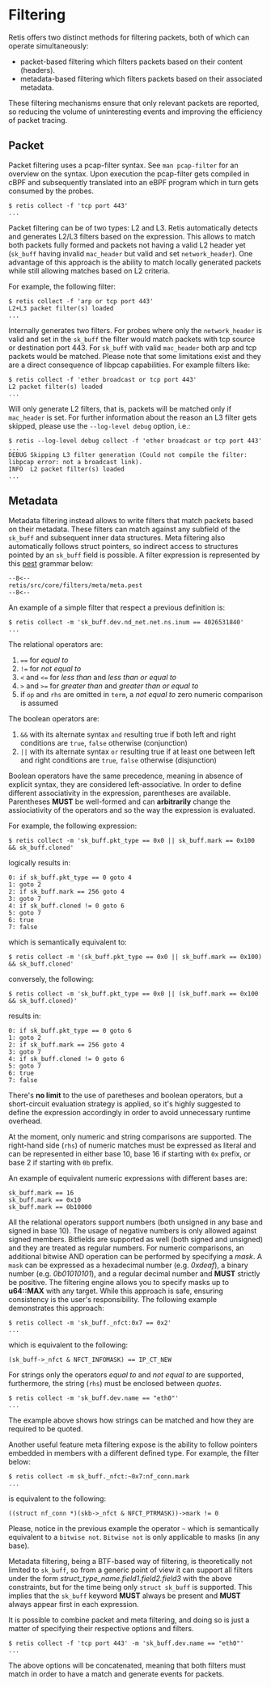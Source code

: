 # Filtering

Retis offers two distinct methods for filtering packets, both of which
can operate simultaneously:

- packet-based filtering which filters packets based on their content
  (headers).
- metadata-based filtering which filters packets based on their
  associated metadata.

These filtering mechanisms ensure that only relevant packets are
reported, so reducing the volume of uninteresting events and
improving the efficiency of packet tracing.

## Packet

Packet filtering uses a pcap-filter syntax. See `man pcap-filter` for an
overview on the syntax. Upon execution the pcap-filter gets compiled in cBPF
and subsequently translated into an eBPF program which in turn gets consumed by
the probes.

```none
$ retis collect -f 'tcp port 443'
...
```

Packet filtering can be of two types: L2 and L3. Retis automatically detects and
generates L2/L3 filters based on the expression. This allows to match both packets
fully formed and packets not having a valid L2 header yet (`sk_buff` having invalid
`mac_header` but valid and set `network_header`). One advantage of this approach is
the ability to match locally generated packets while still allowing matches based
on L2 criteria.

For example, the following filter:

```none
$ retis collect -f 'arp or tcp port 443'
L2+L3 packet filter(s) loaded
...
```

Internally generates two filters. For probes where only the `network_header`
is valid and set in the `sk_buff` the filter would match packets with tcp
source or destination port 443. For `sk_buff` with valid `mac_header` both arp
and tcp packets would be matched.
Please note that some limitations exist and they are a direct consequence of
libpcap capabilities.
For example filters like:

```none
$ retis collect -f 'ether broadcast or tcp port 443'
L2 packet filter(s) loaded
...
```

Will only generate L2 filters, that is, packets will be matched only if
`mac_header` is set.
For further information about the reason an L3 filter gets skipped, please
use the `--log-level debug` option, i.e.:

```none
$ retis --log-level debug collect -f 'ether broadcast or tcp port 443'
...
DEBUG Skipping L3 filter generation (Could not compile the filter: libpcap error: not a broadcast link).
INFO  L2 packet filter(s) loaded
...
```

## Metadata

Metadata filtering instead allows to write filters that match packets based
on their metadata.
These filters can match against any subfield of the `sk_buff` and subsequent
inner data structures.
Meta filtering also automatically follows struct pointers, so indirect access to
structures pointed by an `sk_buff` field is possible.
A filter expression is represented by this [pest](https://pest.rs/) grammar below:

```
--8<--
retis/src/core/filters/meta/meta.pest
--8<--
```

An example of a simple filter that respect a previous definition is:

```none
$ retis collect -m 'sk_buff.dev.nd_net.net.ns.inum == 4026531840'
...
```

The relational operators are:

1. `==` for *equal to*
2. `!=` for *not equal to*
3. `<` and `<=` for *less than* and *less than or equal to*
4. `>` and `>=` for *greater than* and *greater than or equal to*
5. if `op` and `rhs` are omitted in `term`, a *not equal to* zero numeric comparison is assumed

The boolean operators are:

1. `&&` with its alternate syntax `and` resulting true if both left and right conditions are `true`, `false` otherwise (conjunction)
2. `||` with its alternate syntax `or` resulting true if at least one between left and right conditions are `true`, `false` otherwise (disjunction)


Boolean operators have the same precedence, meaning in absence of
explicit syntax, they are considered left-associative.
In order to define different associativity in the expression, parentheses are available.
Parentheses **MUST** be well-formed and can **arbitrarily** change the assiociativity of the
operators and so the way the expression is evaluated.

For example, the following expression:

```none
$ retis collect -m 'sk_buff.pkt_type == 0x0 || sk_buff.mark == 0x100 && sk_buff.cloned'
```

logically results in:

```none
0: if sk_buff.pkt_type == 0 goto 4
1: goto 2
2: if sk_buff.mark == 256 goto 4
3: goto 7
4: if sk_buff.cloned != 0 goto 6
5: goto 7
6: true
7: false
```

which is semantically equivalent to:

```none
$ retis collect -m '(sk_buff.pkt_type == 0x0 || sk_buff.mark == 0x100) && sk_buff.cloned'
```

conversely, the following:

```none
$ retis collect -m 'sk_buff.pkt_type == 0x0 || (sk_buff.mark == 0x100 && sk_buff.cloned)'
```

results in:

```none
0: if sk_buff.pkt_type == 0 goto 6
1: goto 2
2: if sk_buff.mark == 256 goto 4
3: goto 7
4: if sk_buff.cloned != 0 goto 6
5: goto 7
6: true
7: false

```

There's **no limit** to the use of paretheses and boolean operators, but a
short-circuit evaluation strategy is applied, so it's highly suggested
to define the expression accordingly in order to avoid unnecessary
runtime overhead.

At the moment, only numeric and string comparisons are supported.
The right-hand side (`rhs`) of numeric matches must be expressed as
literal and can be represented in either base 10, base 16 if
starting with `0x` prefix, or base 2 if starting with `0b` prefix.

An example of equivalent numeric expressions with different bases are:

```none
sk_buff.mark == 16
sk_buff.mark == 0x10
sk_buff.mark == 0b10000
```

All the relational operators support numbers (both unsigned in any base
and signed in base 10). The usage of negative numbers is only allowed against
signed members.
Bitfields are supported as well (both signed and unsigned) and they
are treated as regular numbers.
For numeric comparisons, an additional bitwise AND operation can be
performed by specifying a *mask*.
A `mask` can be expressed as a hexadecimal number (e.g. *0xdeaf*), a
binary number (e.g. *0b01010101*), and a regular decimal number and
**MUST** strictly be positive.
The filtering engine allows you to specify masks up to **u64::MAX**
with any target. While this approach is safe, ensuring consistency is
the user's responsibility.
The following example demonstrates this approach:

```
$ retis collect -m 'sk_buff._nfct:0x7 == 0x2'
...
```

which is equivalent to the following:

```none
(sk_buff->_nfct & NFCT_INFOMASK) == IP_CT_NEW
```

For strings only the operators *equal to* and *not equal to* are supported,
furthermore, the string (`rhs`) must be enclosed between *quotes*.

```none
$ retis collect -m 'sk_buff.dev.name == "eth0"'
...
```

The example above shows how strings can be matched and how they are
required to be quoted.

Another useful feature meta filtering expose is the ability to follow
pointers embedded in members with a different defined type.
For example, the filter below:

```none
$ retis collect -m sk_buff._nfct:~0x7:nf_conn.mark
...
```

is equivalent to the following:

```none
((struct nf_conn *)(skb->_nfct & NFCT_PTRMASK))->mark != 0
```

Please, notice in the previous example the operator `~` which is
semantically equivalent to a `bitwise not`.
`Bitwise not` is only applicable to masks (in any base).

Metadata filtering, being a BTF-based way of filtering, is theoretically
not limited to `sk_buff`, so from a generic point of view it can support
all filters under the form *struct_type_name.field1.field2.field3* with
the above constraints, but for the time being only `struct sk_buff` is
supported.
This implies that the `sk_buff` keyword **MUST** always be present and **MUST**
always appear first in each expression.

It is possible to combine packet and meta filtering, and doing so is just a
matter of specifying their respective options and filters.

```none
$ retis collect -f 'tcp port 443' -m 'sk_buff.dev.name == "eth0"'
...
```

The above options will be concatenated, meaning that both filters must match
in order to have a match and generate events for packets.
